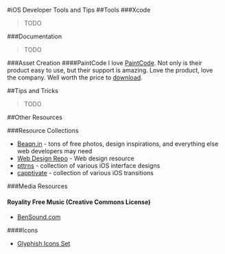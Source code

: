 #iOS Developer Tools and Tips
##Tools
###Xcode
> TODO

###Documentation
> TODO

###Asset Creation
####PaintCode
I love [PaintCode](http://www.paintcodeapp.com/).  Not only is their product easy to use, but their support is amazing.  Love the product, love the company.  Well worth the price to [download](http://www.paintcodeapp.com/).

##Tips and Tricks
> TODO

##Other Resources

###Resource Collections
* [Beaqn.in](http://beaqn.in/webdesign/) - tons of free photos, design inspirations, and everything else web developers may need
* [Web Design Repo](http://www.webdesignrepo.com/) - Web design resource
* [pttrns](http://pttrns.com) - collection of various iOS interface designs
* [capptivate](http://capptivate.co) - collection of various iOS transitions

###Media Resources
#### Royality Free Music (Creative Commons License)
* [BenSound.com](http://www.bensound.com/)

####Icons
* [Glyphish Icons Set]()